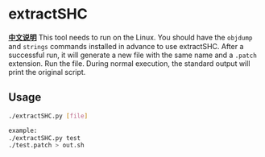 # extractSHC
[**中文说明**](README_zh.md)
This tool needs to run on the Linux. You should have the `objdump` and `strings` commands installed in advance to use extractSHC. After a successful run, it will generate a new file with the same name and a `.patch` extension. Run the file. During normal execution, the standard output will print the original script.


## Usage
```sh
./extractSHC.py [file]

example:
./extractSHC.py test
./test.patch > out.sh
```
